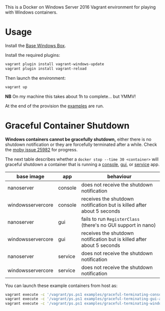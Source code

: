 This is a Docker on Windows Server 2016 Vagrant environment for playing with Windows containers.

# Usage

Install the [Base Windows Box](https://github.com/rgl/windows-2016-vagrant).

Install the required plugins:

```bash
vagrant plugin install vagrant-windows-update
vagrant plugin install vagrant-reload
```

Then launch the environment:

```bash
vagrant up
```

**NB** On my machine this takes about 1h to complete... but YMMV!

At the end of the provision the [examples](examples/) are run.

# Graceful Container Shutdown

**Windows containers cannot be gracefully shutdown,** either there is no shutdown notification or they are forcefully terminated after a while. Check the [moby issue 25982](https://github.com/moby/moby/issues/25982) for progress.

The next table describes whether a `docker stop --time 30 <container>` will graceful shutdown a container that is running a [console](https://github.com/rgl/graceful-terminating-console-application-windows/), [gui](https://github.com/rgl/graceful-terminating-gui-application-windows/), or [service](https://github.com/rgl/graceful-terminating-windows-service/) app.

| base image        | app     | behaviour                                                              |
| ----------------- | ------- | ---------------------------------------------------------------------- |
| nanoserver        | console | does not receive the shutdown notification                             |
| windowsservercore | console | receives the shutdown notification but is killed after about 5 seconds |
| nanoserver        | gui     | fails to run `RegisterClass` (there's no GUI support in nano)          |
| windowsservercore | gui     | receives the shutdown notification but is killed after about 5 seconds |
| nanoserver        | service | does not receive the shutdown notification                             |
| windowsservercore | service | does not receive the shutdown notification                             |

You can launch these example containers from host as:

```bash
vagrant execute -c '/vagrant/ps.ps1 examples/graceful-terminating-console-application/run.ps1'
vagrant execute -c '/vagrant/ps.ps1 examples/graceful-terminating-gui-application/run.ps1'
vagrant execute -c '/vagrant/ps.ps1 examples/graceful-terminating-windows-service/run.ps1'
```

